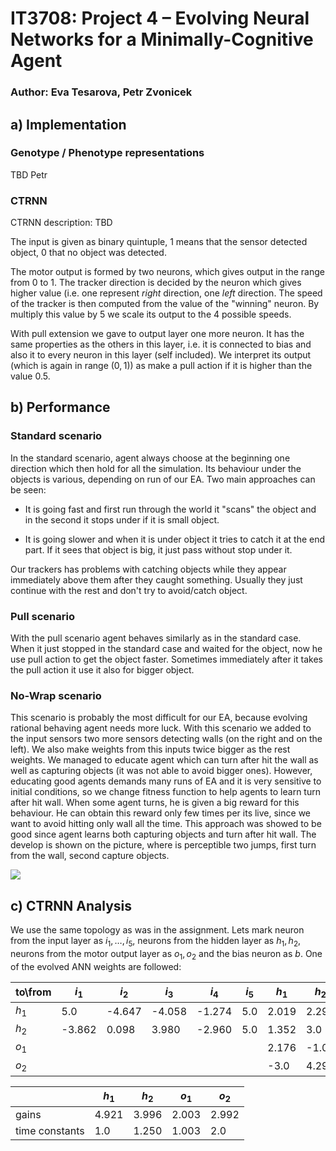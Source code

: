 # IT3708: Project 4 – Evolving Neural Networks for a Minimally-Cognitive Agent
### Author: Eva Tesarova, Petr Zvonicek

## a) Implementation

### Genotype / Phenotype representations

TBD Petr

### CTRNN

CTRNN description: TBD

The input is given as binary quintuple, 1 means that the sensor detected object, 0 that no object was detected.

The motor output is formed by two neurons, which gives output in the range from 0 to 1. The tracker direction is decided by the neuron which gives higher value (i.e. one represent *right* direction, one *left* direction. The speed of the tracker is then computed from the value of the "winning" neuron. By multiply this value by 5 we scale its output to the 4 possible speeds. 

With pull extension we gave to output layer one more neuron. It has the same properties as the others in this layer, i.e. it is connected to bias and also it to every neuron in this layer (self included). We interpret its output (which is again in range $(0,1)$) as make a pull action if it is higher than the value $0.5$.

## b) Performance

### Standard scenario

In the standard scenario, agent always choose at the beginning one direction which then hold for all the simulation. Its behaviour under the objects is various, depending on run of our EA. Two main approaches can be seen:

- It is going fast and first run through the world it "scans" the object and in the second it stops under if it is small object.

- It is going slower and when it is under object it tries to catch it at the end part. If it sees that object is big, it just pass without stop under it.

Our trackers has problems with catching objects while they appear immediately above them after they caught something. Usually they just continue with the rest and don't try to avoid/catch object. 


### Pull scenario
With the pull scenario agent behaves similarly as in the standard case. When it just stopped in the standard case and waited for the object, now he use pull action to get the object faster. Sometimes immediately after it takes the pull action it use it also for bigger object.  


### No-Wrap scenario

This scenario is probably the most difficult for our EA, because evolving rational behaving agent needs more luck. With this scenario we added to the input sensors two more sensors detecting walls (on the right and on the left). We also make weights from this inputs twice bigger as the rest weights. We managed to educate agent which can turn after hit the wall as well as capturing objects (it was not able to avoid bigger ones). However, educating good agents demands many runs of EA and it is very sensitive to initial conditions, so we change fitness function to help agents to learn turn after hit wall. When some agent turns, he is given a big reward for this behaviour. He can obtain this reward only few times per its live, since we want to avoid hitting only wall all the time. This approach was showed to be good since agent learns both capturing objects and turn after hit wall. The develop is shown on the picture, where is perceptible two jumps, first turn from the wall, second capture objects.

![](\IT3708\task3_neural\turn_from_wall)

## c) CTRNN Analysis

We use the same topology as was in the assignment. Lets mark neuron from the input layer as $i_1, \dots, i_5$, neurons from the hidden layer as $h_1, h_2$, neurons from the motor output layer as $o_1, o_2$ and the bias neuron as $b$. One of the evolved ANN weights are followed:

|to\from| $i_1$ | $i_2$ | $i_3$ | $i_4$ | $i_5$ | $h_1$ | $h_2$ | $o_1$ | $o_2$ |  $b$  |
|-------|-------|-------|-------|-------|-------|-------|-------|-------|-------|-------|
| $h_1$ |  5.0  |-4.647 |-4.058 |-1.274 |  5.0  | 2.019 | 2.294 |       |       |-1.019 |
| $h_2$ |-3.862 | 0.098 | 3.980 |-2.960 |  5.0  | 1.352 | 3.0   |       |       |-0.352 |
| $o_1$ |       |       |       |       |       | 2.176 | -1.0  |  1.0  | -3.0  |-0.705 |
| $o_2$ |       |       |       |       |       |  -3.0 | 4.294 |  1.0  |  5.0  |-9.019 | 

|              | $h_1$ | $h_2$ | $o_1$ | $o_2$ |
|--------------|-------|-------|-------|-------|
|gains         | 4.921 | 3.996 | 2.003 | 2.992 |
|time constants| 1.0   | 1.250 | 1.003 | 2.0   |



